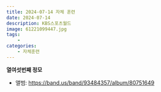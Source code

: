 ```yaml
---
title: 2024-07-14 자체 훈련
date: 2024-07-14
description: KBS스포츠월드
image: 61221099447.jpg
tags:
    - 
categories:
    - 자체훈련
---
```


**열여섯번째 정모**

- 앨범: https://band.us/band/93484357/album/80751649